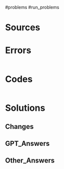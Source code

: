 #problems
#run_problems 

# Sources


# Errors
```bash

```

# Codes

```python

```

# Solutions


## Changes


## GPT_Answers


## Other_Answers